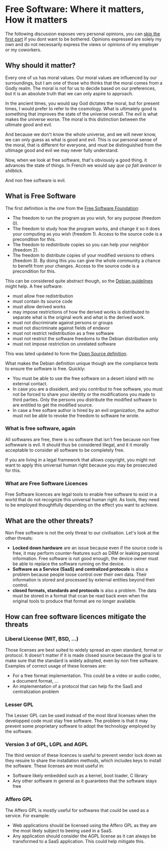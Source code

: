 Free Software: Where it matters, How it matters
===============================================

The following discussion exposes very personal opinions, you can [skip the first part](#what-is-free-software) if you dont want to be bothered. Opinions expressed are solely my own and do not necessarily express the views or opinions of my employer or my coworkers.

Why should it matter?
---------------------

Every one of us has moral values. Our moral values are influenced by our surroundings, but I am one of those who thinks that the moral comes from a Godly realm. The moral is not for us to decide based on our preferences, but it is an absolute truth that we can only aspire to approach.

In the ancient times, you would say God dictates the moral, but for present times, I would prefer to refer to the cosmology. What is ultimately good is something that improves the state of the universe overall. The evil is what makes the universe worse. The moral is this distinction between the ultimate good and evil.

And because we don't know the whole universe, and we will never know, we can only guess as what is good and evil. This is our personal sense of the moral, that is different for everyone, and must be distinguished from the ultimage good and evil we may never fully understand.

Now, when we look at free software, that's obviously a good thing. it advances the state of things. In French we would say *que ça fait avancer le shilblick*.

And non free software is evil.

What is Free Software
---------------------

The first definition is the one from the [Free Software Foundation](https://www.gnu.org/philosophy/free-sw.html):

- The freedom to run the program as you wish, for any purpose (freedom 0).
- The freedom to study how the program works, and change it so it does your computing as you wish (freedom 1). Access to the source code is a precondition for this.
- The freedom to redistribute copies so you can help your neighbor (freedom 2).
- The freedom to distribute copies of your modified versions to others (freedom 3). By doing this you can give the whole community a chance to benefit from your changes. Access to the source code is a precondition for this.

This can be considered quite abstract though, so the [Debian guidelines](https://www.debian.org/social_contract#guidelines) might help. A free software:

- must allow free redistribution
- must contain its source code
- must allow derived works
- may impose restrictions of how the derived works is distributed to separate what is the original work and what is the derived work.
- must not discriminate against persons or groups
- must not discriminate against fields of endavor
- must not restrict redistribution as a free software
- must not restrict the software freedoms to the Debian distribution only
- must not impose restriction on unrelated software

This was lated updated to form the [Open Source definition](https://opensource.org/osd).

What makes the Debian definition unique though are the compliance tests to ensure the software is free. Quickly:

- You must be able to use the free software on a desert island with no external contact.
- In case you are a dissident, and you contribut to free software, you must not be forced to share your identity or the modifications you made to third parties. Only the persons you distribute the modified software to are entitled to get the modified source.
- In case a free softare author is hired by an evil organization, the author must not be able to revoke the freedom to software he wrote.

### What is free software, again ###

All softwares are free, there is no software that isn't free because non free softwware is evil. It should thus be considered illegal, and it it morally acceptable to consider all software to be completely free.

If you are living in a legal framework that allows copyright, you might not want to apply this universal human right because you may be prosecuted for this.

### What are Free Software Licences ###

Free Software licences are legal tools to enable free software to exist in a world that do not recognize this universal human right. As tools, they need to be employed thoughtfully depending on the effect you want to achieve.

What are the other threats?
---------------------------

Non Free software is not the only threat to our civilisation. Let's look at the other threats:

- **Locked down hardware** are an issue because even if the source code is free, it may perform counter-features such as DRM or leaking personal information. Free software is not good enough, the device owner must be able to replace the software running on the device.
- **Software as a Service (SaaS) and centralized protocols** is also a problem because people loose control over their own data. Their information is stored and processed by external entities beyond their control.
- **closed formats, standards and protocols** is also a problem. The data must be stored in a format that ccan be read back even when the original tools to produce that format are no longer available.

How can free software licences mitigate the threats
---------------------------------------------------

### Liberal License (MIT, BSD, ...) ###

Those licenses are best suited to widely spread an open standard, format or protocol. It doesn't matter if it is made closed source because the goal is to make sure that the standard is widely adopted, even by non free software. Examples of correct usage of these licenses are:

- For a free format implementation. This could be a video or audio codec, a document format, ...
- An implementation of a protocol that can help fix the SaaS and centralization problem

### Lesser GPL ###

The Lesser GPL can be used instead of the most libral licenses when the developped code must stay free software. The problem is that it may prevent some proprietary software to adopt the technology employed by the software.

### Version 3 of GPL, LGPL and AGPL ###

The third version of these licences is useful to prevent vendor lock down as they resuire to share the installation methods, which includes keys to install the software. These licenses are most useful in:

- Software likely embedded such as a kernel, boot loader, C library
- Any other software in general as it guarantees that the software stays free

### Affero GPL ##

The Affero GPL is mostly useful for softwares that could be used as a service. For example:

- Web applications should be licensed using the Affero GPL as they are the most likely subject to beeing used in a SaaS.
- Any application should consider the AGPL license as it can always be transformed to a SaaS application. This could help mitigate this.
